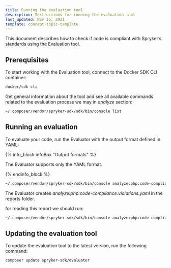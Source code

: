 ```yaml
---
title: Running the evaluation tool
description: Instructions for running the evaluation tool
last_updated: Nov 25, 2021
template: concept-topic-template
---
```


This document describes how to check if code is compliant with Spryker’s standards using the Evaluation tool.

## Prerequisites

To start working with the Evaluation tool, connect to the Docker SDK CLI container:

```bash
docker/sdk cli
```

Get general information about the tool and see all available commands related to the evaluation process we may in *analyze* section:

```bash
~/.composer/vendor/spryker-sdk/sdk/bin/console list
```

## Running an evaluation

To evaluate your code, run the Evaluator with the output format defined in YAML:

{% info_block infoBox "Output formats" %}

The Evaluator supports only the YAML format.

{% endinfo_block %}


```bash
~/.composer/vendor/spryker-sdk/sdk/bin/console analyze:php:code-compliance --format=yaml
```

The Evaluator creates *analyze:php:code-compliance.violations.yaml* in the reports folder.

for reading this report we should run:
```bash
~/.composer/vendor/spryker-sdk/sdk/bin/console analyze:php:code-compliance-report
```

## Updating the evaluation tool

To update the evaluation tool to the latest version, run the following command:

```bash
composer update spryker-sdk/evaluator
```
